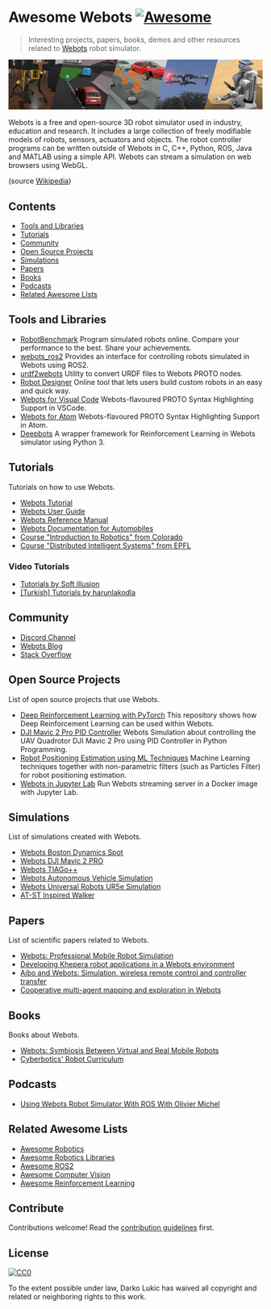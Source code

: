 # Awesome Webots [![Awesome](https://awesome.re/badge.svg)](https://awesome.re)


> Interesting projects, papers, books, demos and other resources related to [Webots](https://github.com/cyberbotics/webots) robot simulator.

![Webots Cover](assets/cover.png)

Webots is a free and open-source 3D robot simulator used in industry, education and research. It includes a large collection of freely modifiable models of robots, sensors, actuators and objects. The robot controller programs can be written outside of Webots in C, C++, Python, ROS, Java and MATLAB using a simple API. Webots can stream a simulation on web browsers using WebGL. 

(source [Wikipedia](https://en.wikipedia.org/wiki/Webots))


## Contents

- [Tools and Libraries](#tools-and-libraries)
- [Tutorials](#tutorials)
- [Community](#community)
- [Open Source Projects](#projects)
- [Simulations](#simulaitons)
- [Papers](#papers)
- [Books](#books)
- [Podcasts](#podcasts)
- [Related Awesome LIsts](#related-awesome-lists)


## Tools and Libraries

- [RobotBenchmark](https://robotbenchmark.net/) Program simulated robots online. Compare your performance to the best. Share your achievements.
- [webots_ros2](https://github.com/cyberbotics/webots_ros2) Provides an interface for controlling robots simulated in Webots using ROS2.
- [urdf2webots](https://github.com/cyberbotics/urdf2webots) Utility to convert URDF files to Webots PROTO nodes.
- [Robot Designer](https://github.com/cyberbotics/robot-designer) Online tool that lets users build custom robots in an easy and quick way.
- [Webots for Visual Code](https://marketplace.visualstudio.com/items?itemName=pymzor.language-proto-webots) Webots-flavoured PROTO Syntax Highlighting Support in VSCode.
- [Webots for Atom](https://github.com/tn12787/PROTO-Webots) Webots-flavoured PROTO Syntax Highlighting Support in Atom.
- [Deepbots](https://github.com/aidudezzz/deepbots) A wrapper framework for Reinforcement Learning in Webots simulator using Python 3.


## Tutorials

Tutorials on how to use Webots.

- [Webots Tutorial](https://cyberbotics.com/doc/guide/tutorials)
- [Webots User Guide](https://cyberbotics.com/doc/guide/index)
- [Webots Reference Manual](https://cyberbotics.com/doc/reference/index)
- [Webots Documentation for Automobiles](https://cyberbotics.com/doc/automobile/index)
- [Course "Introduction to Robotics" from Colorado](http://correll.cs.colorado.edu/?s=webots)
- [Course "Distributed Intelligent Systems" from EPFL](https://www.epfl.ch/labs/disal/teaching/distributed_intelligent_systems/exercises/)

### Video Tutorials

- [Tutorials by Soft illusion](https://www.youtube.com/playlist?list=PLt69C9MnPchlWEV5AEhfT2HajlE2SJ55V)
- [[Turkish] Tutorials by harunlakodla](https://www.youtube.com/playlist?list=PL2gHOyQeamXK-UtKcDOBqy1TC7iazIaWE)


## Community

- [Discord Channel](https://discord.com/invite/nTWbN9m)
- [Webots Blog](https://www.cyberbotics.com/doc/blog/Webots-2020-a-release)
- [Stack Overflow](https://stackoverflow.com/questions/tagged/webots)


## Open Source Projects

List of open source projects that use Webots.

- [Deep Reinforcement Learning with PyTorch](https://github.com/LucasWaelti/RL_Webots) This repository shows how Deep Reinforcement Learning can be used within Webots.
- [DJI Mavic 2 Pro PID Controller](https://github.com/alpinmaarif/Webots-DJI-Mavic-2-Pro-PID-Controller) Webots Simulation about controlling the UAV Quadrotor DJI Mavic 2 Pro using PID Controller in Python Programming.
- [Robot Positioning Estimation using ML Techniques](https://github.com/joangerard/webots-thesis) Machine Learning techniques together with non-parametric filters (such as Particles Filter) for robot positioning estimation.
- [Webots in Jupyter Lab](https://github.com/RobInLabUJI/Webots-Docker) Run Webots streaming server in a Docker image with Jupyter Lab.


## Simulations

List of simulations created with Webots.

- [Webots Boston Dynamics Spot](https://www.youtube.com/watch?v=b5mVe6dk0wI)
- [Webots DJI Mavic 2 PRO](https://www.youtube.com/watch?v=-hJssj_Vcw8)
- [Webots TIAGo++](https://www.youtube.com/watch?v=2KYpuaREQm0)
- [Webots Autonomous Vehicle Simulation](https://www.youtube.com/watch?v=RhzZ6Ao6Shc)
- [Webots Universal Robots UR5e Simulation](https://www.youtube.com/watch?v=WIY9ebqSXUc)
- [AT-ST Inspired Walker](https://twitter.com/mantisrobot/status/1254693299702714369)

## Papers

List of scientific papers related to Webots.

- [Webots: Professional Mobile Robot Simulation](https://journals.sagepub.com/doi/pdf/10.5772/5618)
- [Developing Khepera robot applications in a Webots environment](https://ieeexplore.ieee.org/abstract/document/903293)
- [Aibo and Webots: Simulation, wireless remote control and controller transfer](https://www.sciencedirect.com/science/article/abs/pii/S0921889006000327)
- [Cooperative multi-agent mapping and exploration in Webots](https://ieeexplore.ieee.org/abstract/document/4803950)


## Books

Books about Webots.

- [Webots: Symbiosis Between Virtual and Real Mobile Robots](https://link.springer.com/chapter/10.1007/3-540-68686-X_24)
- [Cyberbotics' Robot Curriculum](https://en.wikibooks.org/wiki/Cyberbotics%27_Robot_Curriculum) 


## Podcasts

- [Using Webots Robot Simulator With ROS With Olivier Michel](https://www.theconstructsim.com/webots-robot-simulator-ros-olivier-michel/)


## Related Awesome Lists
- [Awesome Robotics](https://github.com/kiloreux/awesome-robotics/)
- [Awesome Robotics Libraries](https://github.com/jslee02/awesome-robotics-libraries)
- [Awesome ROS2](https://github.com/fkromer/awesome-ros2)
- [Awesome Computer Vision](https://github.com/jbhuang0604/awesome-computer-vision)
- [Awesome Reinforcement Learning](https://github.com/aikorea/awesome-rl/)

## Contribute

Contributions welcome! Read the [contribution guidelines](contributing.md) first.


## License

[![CC0](https://mirrors.creativecommons.org/presskit/buttons/88x31/svg/cc-zero.svg)](https://creativecommons.org/publicdomain/zero/1.0)

To the extent possible under law, Darko Lukic has waived all copyright and
related or neighboring rights to this work.
